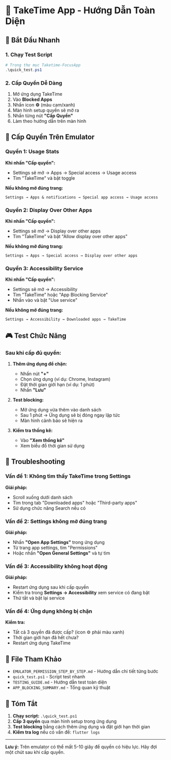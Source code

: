 # 🎯 TakeTime App - Hướng Dẫn Toàn Diện

## 🚀 Bắt Đầu Nhanh

### 1. Chạy Test Script
```powershell
# Trong thư mục Taketime-FocusApp
.\quick_test.ps1
```

### 2. Cấp Quyền Dễ Dàng
1. Mở ứng dụng TakeTime
2. Vào **Blocked Apps** 
3. Nhấn icon **⚙️** (màu cam/xanh)
4. Màn hình setup quyền sẽ mở ra
5. Nhấn từng nút **"Cấp Quyền"**
6. Làm theo hướng dẫn trên màn hình

## 📱 Cấp Quyền Trên Emulator

### Quyền 1: Usage Stats
**Khi nhấn "Cấp quyền":**
- Settings sẽ mở → Apps → Special access → Usage access
- Tìm "TakeTime" và bật toggle

**Nếu không mở đúng trang:**
```
Settings → Apps & notifications → Special app access → Usage access
```

### Quyền 2: Display Over Other Apps  
**Khi nhấn "Cấp quyền":**
- Settings sẽ mở → Display over other apps
- Tìm "TakeTime" và bật "Allow display over other apps"

**Nếu không mở đúng trang:**
```
Settings → Apps → Special access → Display over other apps
```

### Quyền 3: Accessibility Service
**Khi nhấn "Cấp quyền":**
- Settings sẽ mở → Accessibility
- Tìm "TakeTime" hoặc "App Blocking Service"
- Nhấn vào và bật "Use service"

**Nếu không mở đúng trang:**
```
Settings → Accessibility → Downloaded apps → TakeTime
```

## 🎮 Test Chức Năng

### Sau khi cấp đủ quyền:

1. **Thêm ứng dụng để chặn:**
   - Nhấn nút **"+"** 
   - Chọn ứng dụng (ví dụ: Chrome, Instagram)
   - Đặt thời gian giới hạn (ví dụ: 1 phút)
   - Nhấn **"Lưu"**

2. **Test blocking:**
   - Mở ứng dụng vừa thêm vào danh sách
   - Sau 1 phút → Ứng dụng sẽ bị đóng ngay lập tức
   - Màn hình cảnh báo sẽ hiện ra

3. **Kiểm tra thống kê:**
   - Vào **"Xem thống kê"** 
   - Xem biểu đồ thời gian sử dụng

## 🔧 Troubleshooting

### Vấn đề 1: Không tìm thấy TakeTime trong Settings
**Giải pháp:**
- Scroll xuống dưới danh sách
- Tìm trong tab "Downloaded apps" hoặc "Third-party apps"
- Sử dụng chức năng Search nếu có

### Vấn đề 2: Settings không mở đúng trang
**Giải pháp:**
- Nhấn **"Open App Settings"** trong ứng dụng
- Từ trang app settings, tìm "Permissions"
- Hoặc nhấn **"Open General Settings"** và tự tìm

### Vấn đề 3: Accessibility không hoạt động
**Giải pháp:**
- Restart ứng dụng sau khi cấp quyền
- Kiểm tra trong **Settings → Accessibility** xem service có đang bật
- Thử tắt và bật lại service

### Vấn đề 4: Ứng dụng không bị chặn
**Kiểm tra:**
- Tất cả 3 quyền đã được cấp? (icon ⚙️ phải màu xanh)
- Thời gian giới hạn đã hết chưa?
- Restart ứng dụng TakeTime

## 📂 File Tham Khảo

- `EMULATOR_PERMISSION_STEP_BY_STEP.md` - Hướng dẫn chi tiết từng bước
- `quick_test.ps1` - Script test nhanh
- `TESTING_GUIDE.md` - Hướng dẫn test toàn diện
- `APP_BLOCKING_SUMMARY.md` - Tổng quan kỹ thuật

## 🎯 Tóm Tắt

1. **Chạy script:** `.\quick_test.ps1`
2. **Cấp 3 quyền** qua màn hình setup trong ứng dụng
3. **Test blocking** bằng cách thêm ứng dụng và đặt giới hạn thời gian
4. **Kiểm tra log** nếu có vấn đề: `flutter logs`

---
**Lưu ý:** Trên emulator có thể mất 5-10 giây để quyền có hiệu lực. Hãy đợi một chút sau khi cấp quyền.
